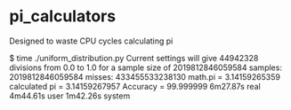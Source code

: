 # pi_calculators
Designed to waste CPU cycles calculating pi

 $ time ./uniform_distribution.py
 Current settings will give 44942328 divisions from 0.0 to 1.0 for a sample size of 2019812846059584
 samples: 2019812846059584 misses: 433455533238130
 math.pi       = 3.14159265359
 calculated pi = 3.14159267957
 Accuracy      = 99.999999
     6m27.87s real     4m44.61s user     1m42.26s system
